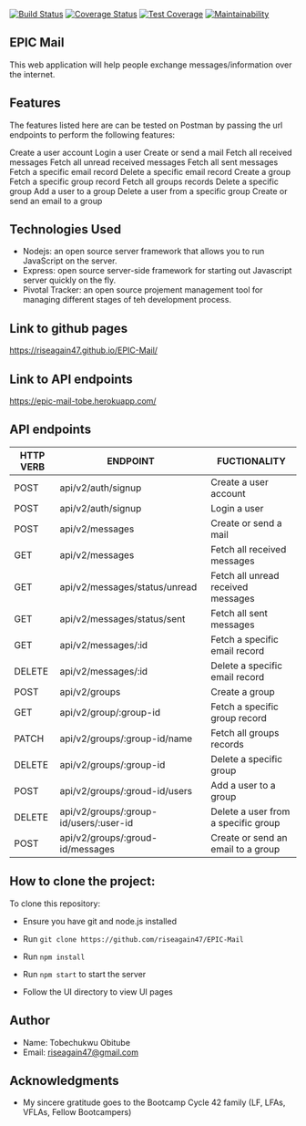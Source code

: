 [![Build Status](https://travis-ci.org/riseagain47/EPIC-Mail.svg?branch=develop)](https://travis-ci.org/riseagain47/EPIC-Mail)
[![Coverage Status](https://coveralls.io/repos/github/riseagain47/EPIC-Mail/badge.svg)](https://coveralls.io/github/riseagain47/EPIC-Mail)
[![Test Coverage](https://api.codeclimate.com/v1/badges/c435620777c2a71ab730/test_coverage)](https://codeclimate.com/github/riseagain47/EPIC-Mail/test_coverage)
[![Maintainability](https://api.codeclimate.com/v1/badges/c435620777c2a71ab730/maintainability)](https://codeclimate.com/github/riseagain47/EPIC-Mail/maintainability)

## EPIC Mail

This web application will help people exchange
messages/information over the internet.

## Features

The features listed here are can be tested on Postman by passing the url endpoints to perform the following features:

Create a user account
Login a user
Create or send a mail
Fetch all received messages
Fetch all unread received messages
Fetch all sent messages
Fetch a specific email record
Delete a specific email record
Create a group
Fetch a specific group record
Fetch all groups records
Delete a specific group
Add a user to a group
Delete a user from a specific group
Create or send an email to a group

## Technologies Used
* Nodejs: an open source server framework that allows you to run JavaScript on the server.
* Express: open source server-side framework for starting out Javascript server quickly on the fly.
* Pivotal Tracker: an open source projement management tool for managing different stages of teh development process.


## Link to github pages

https://riseagain47.github.io/EPIC-Mail/

## Link to API endpoints
https://epic-mail-tobe.herokuapp.com/


## API endpoints

| HTTP VERB | ENDPOINT                                | FUCTIONALITY                        |
| --------- | ------------------------------          | ------------------------------------|
| POST      | api/v2/auth/signup                      | Create a user account               |
| POST      | api/v2/auth/signup                      | Login a user                        |
| POST      | api/v2/messages                         | Create or send a mail               |
| GET       | api/v2/messages                         | Fetch all received messages         |
| GET       | api/v2/messages/status/unread           | Fetch all unread received messages  |
| GET       | api/v2/messages/status/sent             | Fetch all sent messages             |
| GET       | api/v2/messages/:id                     | Fetch a specific email record       |
| DELETE    | api/v2/messages/:id                     | Delete a specific email record      |
| POST      | api/v2/groups                           | Create a group                      |
| GET       | api/v2/group/:group-id                  | Fetch a specific group record       |
| PATCH     | api/v2/groups/:group-id/name            | Fetch all groups records            |
| DELETE    | api/v2/groups/:group-id                 | Delete a specific group             |
| POST      | api/v2/groups/:groud-id/users           | Add a user to a group               |
| DELETE    | api/v2/groups/:group-id/users/:user-id  | Delete a user from a specific group |
| POST      | api/v2/groups/:groud-id/messages        | Create or send an email to a group  |



## How to clone the project:

To clone this repository:

* Ensure you have git and node.js installed

* Run `git clone https://github.com/riseagain47/EPIC-Mail`

* Run `npm install`

* Run `npm start` to start the server

* Follow the UI directory to view UI pages


## Author
* Name: Tobechukwu Obitube
* Email: riseagain47@gmail.com


## Acknowledgments
* My sincere gratitude goes to the Bootcamp Cycle 42 family (LF, LFAs, VFLAs, Fellow Bootcampers)
